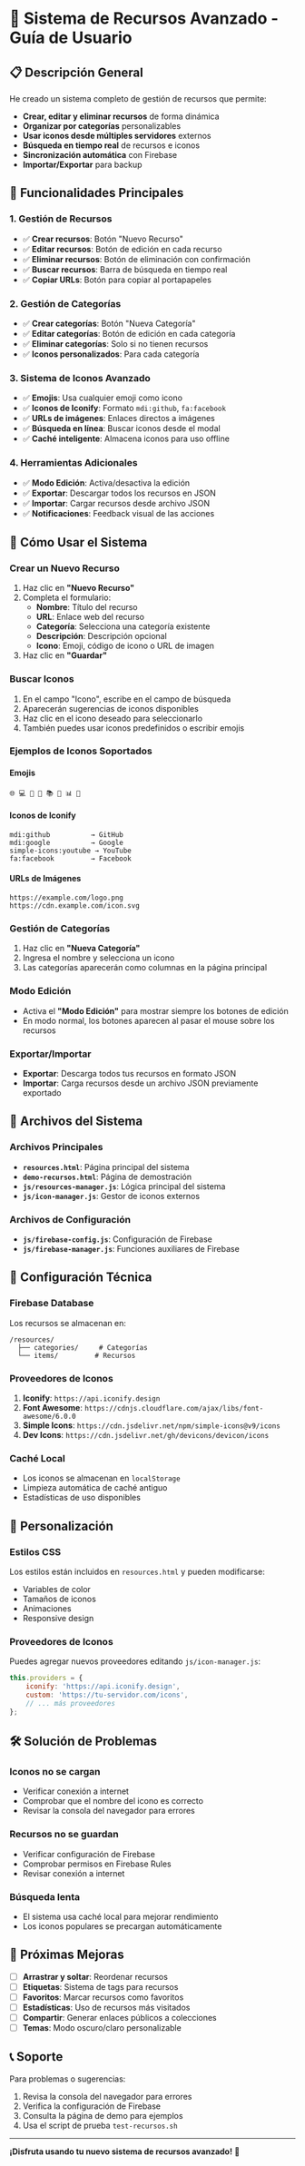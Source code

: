# 🔗 Sistema de Recursos Avanzado - Guía de Usuario

## 📋 Descripción General

He creado un sistema completo de gestión de recursos que permite:
- **Crear, editar y eliminar recursos** de forma dinámica
- **Organizar por categorías** personalizables
- **Usar iconos desde múltiples servidores** externos
- **Búsqueda en tiempo real** de recursos e iconos
- **Sincronización automática** con Firebase
- **Importar/Exportar** para backup

## 🚀 Funcionalidades Principales

### 1. Gestión de Recursos
- ✅ **Crear recursos**: Botón "Nuevo Recurso"
- ✅ **Editar recursos**: Botón de edición en cada recurso
- ✅ **Eliminar recursos**: Botón de eliminación con confirmación
- ✅ **Buscar recursos**: Barra de búsqueda en tiempo real
- ✅ **Copiar URLs**: Botón para copiar al portapapeles

### 2. Gestión de Categorías
- ✅ **Crear categorías**: Botón "Nueva Categoría"
- ✅ **Editar categorías**: Botón de edición en cada categoría
- ✅ **Eliminar categorías**: Solo si no tienen recursos
- ✅ **Iconos personalizados**: Para cada categoría

### 3. Sistema de Iconos Avanzado
- ✅ **Emojis**: Usa cualquier emoji como icono
- ✅ **Iconos de Iconify**: Formato `mdi:github`, `fa:facebook`
- ✅ **URLs de imágenes**: Enlaces directos a imágenes
- ✅ **Búsqueda en línea**: Buscar iconos desde el modal
- ✅ **Caché inteligente**: Almacena iconos para uso offline

### 4. Herramientas Adicionales
- ✅ **Modo Edición**: Activa/desactiva la edición
- ✅ **Exportar**: Descargar todos los recursos en JSON
- ✅ **Importar**: Cargar recursos desde archivo JSON
- ✅ **Notificaciones**: Feedback visual de las acciones

## 🎯 Cómo Usar el Sistema

### Crear un Nuevo Recurso
1. Haz clic en **"Nuevo Recurso"**
2. Completa el formulario:
   - **Nombre**: Título del recurso
   - **URL**: Enlace web del recurso
   - **Categoría**: Selecciona una categoría existente
   - **Descripción**: Descripción opcional
   - **Icono**: Emoji, código de icono o URL de imagen
3. Haz clic en **"Guardar"**

### Buscar Iconos
1. En el campo "Icono", escribe en el campo de búsqueda
2. Aparecerán sugerencias de iconos disponibles
3. Haz clic en el icono deseado para seleccionarlo
4. También puedes usar iconos predefinidos o escribir emojis

### Ejemplos de Iconos Soportados

#### Emojis
```
🌐 💻 📱 🔧 📚 🎨 📊 🔐
```

#### Iconos de Iconify
```
mdi:github          → GitHub
mdi:google          → Google
simple-icons:youtube → YouTube
fa:facebook         → Facebook
```

#### URLs de Imágenes
```
https://example.com/logo.png
https://cdn.example.com/icon.svg
```

### Gestión de Categorías
1. Haz clic en **"Nueva Categoría"**
2. Ingresa el nombre y selecciona un icono
3. Las categorías aparecerán como columnas en la página principal

### Modo Edición
- Activa el **"Modo Edición"** para mostrar siempre los botones de edición
- En modo normal, los botones aparecen al pasar el mouse sobre los recursos

### Exportar/Importar
- **Exportar**: Descarga todos tus recursos en formato JSON
- **Importar**: Carga recursos desde un archivo JSON previamente exportado

## 📁 Archivos del Sistema

### Archivos Principales
- **`resources.html`**: Página principal del sistema
- **`demo-recursos.html`**: Página de demostración
- **`js/resources-manager.js`**: Lógica principal del sistema
- **`js/icon-manager.js`**: Gestor de iconos externos

### Archivos de Configuración
- **`js/firebase-config.js`**: Configuración de Firebase
- **`js/firebase-manager.js`**: Funciones auxiliares de Firebase

## 🔧 Configuración Técnica

### Firebase Database
Los recursos se almacenan en:
```
/resources/
  ├── categories/     # Categorías
  └── items/         # Recursos
```

### Proveedores de Iconos
1. **Iconify**: `https://api.iconify.design`
2. **Font Awesome**: `https://cdnjs.cloudflare.com/ajax/libs/font-awesome/6.0.0`
3. **Simple Icons**: `https://cdn.jsdelivr.net/npm/simple-icons@v9/icons`
4. **Dev Icons**: `https://cdn.jsdelivr.net/gh/devicons/devicon/icons`

### Caché Local
- Los iconos se almacenan en `localStorage`
- Limpieza automática de caché antiguo
- Estadísticas de uso disponibles

## 🎨 Personalización

### Estilos CSS
Los estilos están incluidos en `resources.html` y pueden modificarse:
- Variables de color
- Tamaños de iconos
- Animaciones
- Responsive design

### Proveedores de Iconos
Puedes agregar nuevos proveedores editando `js/icon-manager.js`:
```javascript
this.providers = {
    iconify: 'https://api.iconify.design',
    custom: 'https://tu-servidor.com/icons',
    // ... más proveedores
};
```

## 🛠️ Solución de Problemas

### Iconos no se cargan
- Verificar conexión a internet
- Comprobar que el nombre del icono es correcto
- Revisar la consola del navegador para errores

### Recursos no se guardan
- Verificar configuración de Firebase
- Comprobar permisos en Firebase Rules
- Revisar conexión a internet

### Búsqueda lenta
- El sistema usa caché local para mejorar rendimiento
- Los iconos populares se precargan automáticamente

## 🚀 Próximas Mejoras

- [ ] **Arrastrar y soltar**: Reordenar recursos
- [ ] **Etiquetas**: Sistema de tags para recursos
- [ ] **Favoritos**: Marcar recursos como favoritos
- [ ] **Estadísticas**: Uso de recursos más visitados
- [ ] **Compartir**: Generar enlaces públicos a colecciones
- [ ] **Temas**: Modo oscuro/claro personalizable

## 📞 Soporte

Para problemas o sugerencias:
1. Revisa la consola del navegador para errores
2. Verifica la configuración de Firebase
3. Consulta la página de demo para ejemplos
4. Usa el script de prueba `test-recursos.sh`

---

**¡Disfruta usando tu nuevo sistema de recursos avanzado!** 🎉
